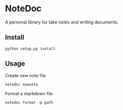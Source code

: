 # NoteDoc

A personal library for take notes and writing documents.

## Install 
```
python setup.py install
```

## Usage

Create new note file
```
notedoc newnote
```

Format a markdown file
```
notedoc format -p path
```